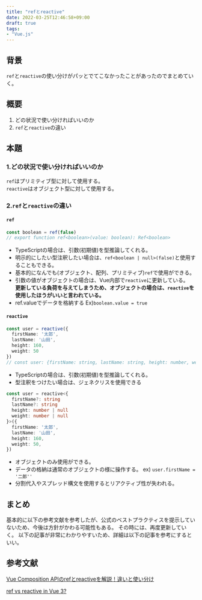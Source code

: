 ```yaml
---
title: "refとreactive"
date: 2022-03-25T12:46:58+09:00
draft: true
tags: 
- "Vue.js"
---
```

## 背景
`ref`と`reactive`の使い分けがパッとでてこなかったことがあったのでまとめていく。

## 概要
1. どの状況で使い分ければいいのか
2. `ref`と`reactive`の違い

## 本題
### 1.どの状況で使い分ければいいのか
`ref`はプリミティブ型に対して使用する。<br/>
`reactive`はオブジェクト型に対して使用する。

### 2.`ref`と`reactive`の違い
#### `ref`
```typescript
const boolean = ref(false)
// export function ref<boolean>(value: boolean): Ref<boolean>
```
- TypeScriptの場合は、引数(初期値)を型推論してくれる。
- 明示的にしたい型注釈したい場合は、`ref<boolean | null>(false)`と使用することもできる。
- 基本的になんでも(オブジェクト、配列、プリミティブ)`ref`で使用ができる。
- 引数の値がオブジェクトの場合は、Vue内部で`reactive`に更新している。<br/>**更新している負荷を与えてしまうため、オブジェクトの場合は、`reactive`を使用したほうがいいと言われている。**
- ref.valueでデータを格納する Ex)`boolean.value = true`


#### `reactive`
```typescript
const user = reactive({
  firstName: '太郎',
  lastName: '山田',
  height: 160,
  weight: 50
})
// const user: {firstName: string, lastName: string, height: number, weight: number}
```
- TypeScriptの場合は、引数(初期値)を型推論してくれる。
- 型注釈をつけたい場合は、ジェネクリスを使用できる
```typescript
const user = reactive<{
  firstName?: string
  lastName?: string
  height: number | null
  weight: number | null
}>({
  firstName: '太郎',
  lastName: '山田',
  height: 160,
  weight: 50,
})
```
- オブジェクトのみ使用ができる。
- データの格納は通常のオブジェクトの様に操作する。 ex) `user.firstName = '二郎''`
- 分割代入やスプレッド構文を使用するとリアクティブ性が失われる。

## まとめ
基本的に以下の参考文献を参考したが、公式のベストプラクティスを提示していないため、今後は方針がかわる可能性もある。
その時には、再度更新していく。
以下の記事が非常にわかりやすいため、詳細は以下の記事を参考にするといい。

## 参考文献
[Vue Composition APIのrefとreactiveを解説！違いと使い分け](https://kobatech-blog.com/vue-composition-api-ref-reactive/)

[ref vs reactive in Vue 3?](https://stackoverflow.com/questions/61452458/ref-vs-reactive-in-vue-3)